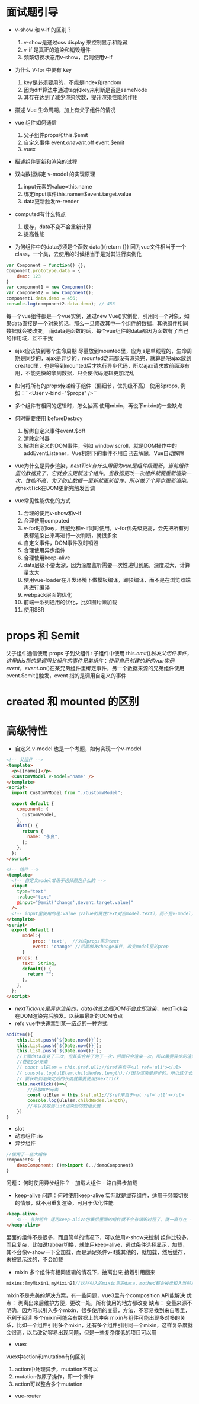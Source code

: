 # 面试题引导

- v-show 和 v-if 的区别？
  1. v-show是通过css display 来控制显示和隐藏
  2. v-if 是真正的渲染和销毁组件
  3. 频繁切换状态用v-show，否则使用v-if

- 为什么 V-for 中要有 key
  1. key是必须要用的，不能是index和random
  2. 因为diff算法中通过tag和key来判断是否是sameNode
  3. 其存在达到了减少渲染次数，提升渲染性能的作用

- 描述 Vue 生命周期，加上有父子组件的情况

- vue 组件如何通信
  1. 父子组件props和this.$emit
  2. 自定义事件 event.$on event.$off event.$emit
  3. vuex

- 描述组件更新和渲染的过程

- 双向数据绑定 v-model 的实现原理
  1. input元素的value=this.name
  2. 绑定input事件this.name=$event.target.value
  3. data更新触发re-render

- computed有什么特点
  1. 缓存，data不变不会重新计算
  2. 提高性能

- 为何组件中的data必须是个函数 data(){return {}}
因为vue文件相当于一个class，一个类，去使用的时候相当于是对其进行实例化
```js
var Component = function() {};
Component.prototype.data = {
    demo: 123
}
var component1 = new Component();
var component2 = new Component();
component1.data.demo = 456;
console.log(component2.data.demo); // 456
```
每一个vue组件都是一个vue实例，通过new Vue()实例化，引用同一个对象，如果data直接是一个对象的话，那么一旦修改其中一个组件的数据，其他组件相同数据就会被改变。
而data是函数的话，每个vue组件的data都因为函数有了自己的作用域，互不干扰

- ajax应该放到哪个生命周期
  尽量放到mounted里，应为js是单线程的，生命周期是同步的，ajax是异步的，mounted之前都没有渲染完，就算是吧ajax放到created里，也是等到mounted后才执行异步代码，所以ajax请求放前面没有用，不能更快的拿到数据，只会使代码逻辑更加混乱

- 如何将所有的props传递给子组件（偏细节，优先级不高）
  使用$props, 例如：``<User v-bind="$props" />``

- 多个组件有相同的逻辑时，怎么抽离
  使用mixin，再说下mixin的一些缺点

- 何时需要使用 beforeDestroy
  1. 解绑自定义事件event.$off
  2. 清除定时器
  3. 解绑自定义的DOM事件，例如 window scroll，就是DOM操作中的addEventListener，Vue机制下的事件不用自己去解除，Vue自动解除

- vue为什么是异步渲染，$nextTick有什么用
  因为vue是组件级更新，当前组件里的数据变了，它就会去更新这个组件。当数据更改一次组件就要重新渲染一次，性能不高，为了防止数据一更新就更新组件，所以做了个异步更新渲染。而$nextTick在DOM更新完触发回调

- vue常见性能优化的方式
  1. 合理的使用v-show和v-if
  2. 合理使用computed
  3. v-for时加key，且避免和v-if同时使用，v-for优先级更高，会先把所有列表都渲染出来再进行一次判断，就很多余
  4. 自定义事件，DOM事件及时销毁
  5. 合理使用异步组件
  6. 合理使用keep-alive
  7. data层级不要太深，因为深度监听需要一次性递归到底，深度过大，计算量太大
  8. 使用vue-loader在开发环境下做模板编译，即预编译，而不是在浏览器端再进行编译
  9. webpack层面的优化
  10. 前端一系列通用的优化，比如图片懒加载
  11. 使用SSR
# props 和 $emit

父子组件通信使用 props
子到父组件: 子组件中使用 this.$emit()触发父组件事件，这里this指的是调用父组件的事件
兄弟组件：使用自己创建的新的vue实例event，event.$on()在某兄弟组件里绑定事件，另一个数据来源的兄弟组件使用 event.$emit()触发，event 指的是调用自定义的事件

# created 和 mounted 的区别

# 高级特性

- 自定义 v-model 也是一个考题，如何实现一个v-model

```html
<!-- 父组件 -->
<template>
  <p>{{name}}</p>
  <CustomVModel v-model="name" />
</template>
<script>
  import CustomVModel from "./CustomVModel";

  export default {
    component: {
      CustomVModel,
    },
    data() {
      return {
        name: "永良",
      };
    },
  };
</script>
```

```html
<!-- 组件 -->
<template>
  <!-- 自定义model常用于选择颜色什么的 -->
  <input
    type="text"
    :value="text"
    @input="@emit('change',$event.target.value)"
  />
  <!-- input里使用的是:value（value的属性text对应model.text），而不是v-model，change和model.event对应了起来 -->
</template>
<script>
  export default {
      model:{
          prop: 'text',  //对应props里的text
          event: 'change' //后面触发change事件，改变model里的prop
      }
    props: {
      text: String,
      default() {
        return "";
      },
    },
  };
</script>
```

- $nextTick
    vue是异步渲染的，data改变之后DOM不会立即渲染，$nextTick会在DOM渲染完后触发。以获取最新的DOM节点
- refs
    vue中快速拿到某一结点的一种方式

```js
addItem(){
    this.List.push(`${Date.now()}`);
    this.List.push(`${Date.now()}`);
    this.List.push(`${Date.now()}`);
    //上面data改变了三次，但其实合并了为了一次，后面只会渲染一次。所以需要异步的渲染来实现
    //获取DOM元素
    // const ulElem = this.$ref.ul1;//$ref来自于<ul ref='ul1'></ul>
    // console.log(ulElem.childNodes.length);//因为渲染是异步的，所以这个长度会是未改变之前的
    // 要获取到渲染之后的长度就需要使用$nextTick
    this.nextTick(()=>{
        //获取DOM元素
        const ulElem = this.$ref.ul1;//$ref来自于<ul ref='ul1'></ul>
        console.log(ulElem.childNodes.length);
        //可以获取到list渲染后的数组长度
    })
}
```
- slot
- 动态组件
:is
- 异步组件
```js
//使用于一些大组件
components: {
    demoComponent: ()=>import (../demoComponent)
}
```

问题： 何时使用异步组件？ - 加载大组件 - 路由异步加载

- keep-alive   问题：何时使用keep-alive
实际就是缓存组件，适用于频繁切换的情景，就不用重复渲染，可用于优化性能
```html
<keep-alive>
    <!-- 各种组件 适用keep-alive包裹后里面的组件就不会有销毁过程了，就一直存在 -->
</keep-alive>
```
里面的组件不是很多，而且简单的情况下，可以使用v-show来控制
组件比较多，而且复杂，比如说tabbar切换，就使用keep-alive，通过条件选择显示，加载，其不会像v-show一下全加载，而是满足条件v-if或其他的，就加载，然后缓存，未被显示过的，不会加载

- mixin
多个组件有相同逻辑的情况下，抽离出来
接着引用回来
```js
mixins:[myMixin1,myMixin2]//这样引入的mixin里的data，mothed都会被柔和入当前文件，直接用
```
mixin不是完美的解决方案，有一些问题，vue3里有个composition API能解决
优点： 剥离出来后维护方便，更改一处，所有使用的地方都改变
缺点： 变量来源不明确，因为可以引入多个mixin，很多使用的变量，方法，不容易找到来自哪里，不利于阅读
        多个mixin可能会有数据上的冲突
            mixin与组件可能出现多对多的关系，比如一个组件引用多个mixin，还有多个组件引用同一个mixin，这样复杂度就会很高，以后改动容易出现问题，但是一些复杂度低的项目可以用 


- vuex

vuex中action和mutation有何区别
1. action中处理异步，mutation不可以
2. mutation做原子操作，即一个操作
3. action可以整合多个mutation

- vue-router